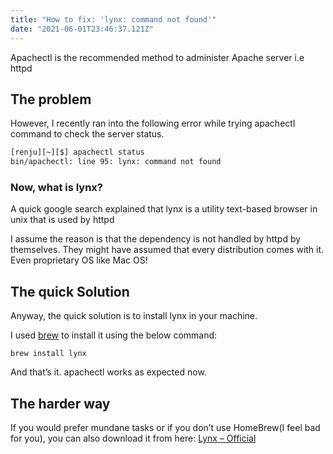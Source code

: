 ```yaml
---
title: "How to fix: 'lynx: command not found'"
date: "2021-06-01T23:46:37.121Z"
---
```


Apachectl is the recommended method to administer Apache server i.e httpd

## The problem
However, I recently ran into the following error while trying apachectl command to check the server status.

```bash
[renju][~][$] apachectl status
bin/apachectl: line 95: lynx: command not found
```

### Now, what is lynx?
A quick google search explained that lynx is a utility text-based browser in unix that is used by httpd

I assume the reason is that the dependency is not handled by httpd by themselves. They might have assumed that every distribution comes with it. Even proprietary OS like Mac OS!

## The quick Solution
Anyway, the quick solution is to install lynx in your machine.

I used [brew](https://brew.sh/) to install it using the below command:

`brew install lynx`

And that’s it. apachectl works as expected now.

## The harder way
If you would prefer mundane tasks or if you don’t use HomeBrew(I feel bad for you), you can also download it from here: [Lynx – Official](http://lynx.isc.org/release/)